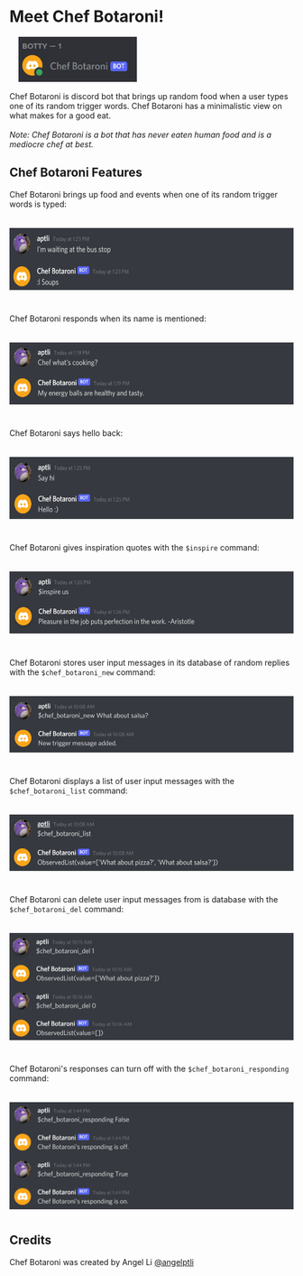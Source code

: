 # Meet Chef Botaroni!

&nbsp;&nbsp;&nbsp;&nbsp;<img src="images/chef_botaroni_online.png" width="210" height="80">

Chef Botaroni is discord bot that brings up random food when a user types one of its random trigger words. Chef Botaroni has a minimalistic view on what makes for a good eat. <br/>
<br/>
*Note: Chef Botaroni is a bot that has never eaten human food and is a mediocre chef at best.*

## Chef Botaroni Features
Chef Botaroni brings up food and events when one of its random trigger words is typed:<br/><br/>
&nbsp;&nbsp;&nbsp;&nbsp;<img src="images/chef_botaroni_random_reply.png" width="600" height="110">
#

Chef Botaroni responds when its name is mentioned:<br/><br/>
&nbsp;&nbsp;&nbsp;&nbsp;<img src="images/chef_botaroni_name_mention.png" width="600" height="110">
#

Chef Botaroni says hello back:<br/><br/>
&nbsp;&nbsp;&nbsp;&nbsp;<img src="images/chef_botaroni_say_hi.png" width="600" height="110">
#

Chef Botaroni gives inspiration quotes with the `$inspire` command:<br/><br/>
&nbsp;&nbsp;&nbsp;&nbsp;<img src="images/chef_botaroni_inspire_quote.png" width="600" height="110">
#

Chef Botaroni stores user input messages in its database of random replies with the `$chef_botaroni_new` command:<br/><br/>
&nbsp;&nbsp;&nbsp;&nbsp;<img src="images/chef_botaroni_new_user_msg.png" width="600" height="100">
#

Chef Botaroni displays a list of user input messages with the `$chef_botaroni_list` command:<br/><br/>
&nbsp;&nbsp;&nbsp;&nbsp;<img src="images/chef_botaroni_db_list.png" width="600" height="100">
#

Chef Botaroni can delete user input messages from is database with the `$chef_botaroni_del` command:<br/><br/>
&nbsp;&nbsp;&nbsp;&nbsp;<img src="images/chef_botaroni_del_db_item.png" width="600" height="190">
#

Chef Botaroni's responses can turn off with the `$chef_botaroni_responding` command:<br/><br/>
&nbsp;&nbsp;&nbsp;&nbsp;<img src="images/chef_botaroni_response_settings.png" width="600" height="190">
#

## Credits
Chef Botaroni was created by Angel Li [@angelptli](https://github.com/angelptli)